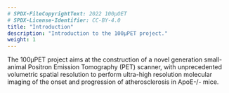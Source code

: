 ```yaml
---
# SPDX-FileCopyrightText: 2022 100µOET
# SPDX-License-Identifier: CC-BY-4.0
title: "Introduction"
description: "Introduction to the 100µPET project."
weight: 1
---
```


The 100μPET project aims at the construction of a novel generation small-animal Positron Emission Tomography (PET) scanner, with unprecedented volumetric spatial resolution to perform ultra-high resolution molecular imaging of the onset and progression of atherosclerosis in ApoE-/- mice.
